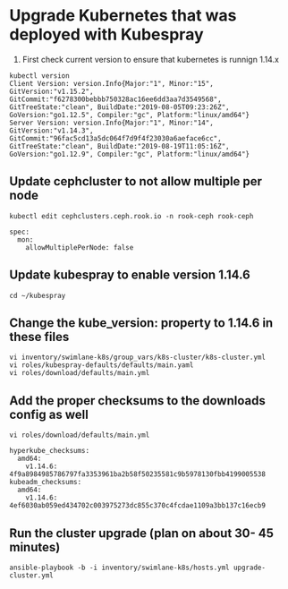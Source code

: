# Upgrade Kubernetes that was deployed with Kubespray

1. First check current version to ensure that kubernetes is runnign 1.14.x
```(bash)
kubectl version
Client Version: version.Info{Major:"1", Minor:"15", GitVersion:"v1.15.2", GitCommit:"f6278300bebbb750328ac16ee6dd3aa7d3549568", GitTreeState:"clean", BuildDate:"2019-08-05T09:23:26Z", GoVersion:"go1.12.5", Compiler:"gc", Platform:"linux/amd64"}
Server Version: version.Info{Major:"1", Minor:"14", GitVersion:"v1.14.3", GitCommit:"96fac5cd13a5dc064f7d9f4f23030a6aeface6cc", GitTreeState:"clean", BuildDate:"2019-08-19T11:05:16Z", GoVersion:"go1.12.9", Compiler:"gc", Platform:"linux/amd64"}
```

## Update cephcluster to not allow multiple per node
```(bash)
kubectl edit cephclusters.ceph.rook.io -n rook-ceph rook-ceph
```
```(yaml)
spec: 
  mon: 
    allowMultiplePerNode: false
```

## Update kubespray to enable version 1.14.6
```(bash)
cd ~/kubespray
```

## Change the kube_version: property to 1.14.6 in these files
```(bash)
vi inventory/swimlane-k8s/group_vars/k8s-cluster/k8s-cluster.yml
vi roles/kubespray-defaults/defaults/main.yaml
vi roles/download/defaults/main.yml
```
## Add the proper checksums to the downloads config as well
```(bash)
vi roles/download/defaults/main.yml
```
```(yaml)
hyperkube_checksums: 
  amd64:
    v1.14.6: 4f9a8984985786797fa3353961ba2b58f50235581c9b5978130fbb4199005538 
kubeadm_checksums: 
  amd64:
    v1.14.6: 4ef6030ab059ed434702c003975273dc855c370c4fcdae1109a3bb137c16ecb9
```
## Run the cluster upgrade (plan on about 30- 45 minutes)
```(bash)
ansible-playbook -b -i inventory/swimlane-k8s/hosts.yml upgrade-cluster.yml
```